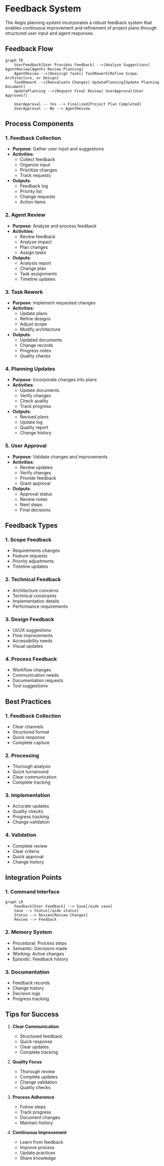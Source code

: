# Feedback System

The Aegis planning system incorporates a robust feedback system that enables continuous improvement and refinement of project plans through structured user input and agent responses.

## Feedback Flow

```mermaid
graph TD
    UserFeedback[User Provides Feedback] -->|Analyze Suggestions| AgentReview[Agents Review Planning]
    AgentReview -->|Reassign Tasks| TaskRework[Refine Scope, Architecture, or Design]
    TaskRework -->|Reevaluate Changes| UpdatePlanning[Update Planning Document]
    UpdatePlanning -->|Request Final Review| UserApproval[User Approves?]
    
    UserApproval -- Yes --> Finalized[Project Plan Completed]
    UserApproval -- No --> AgentReview
```

## Process Components

### 1. Feedback Collection
- **Purpose**: Gather user input and suggestions
- **Activities**:
  - Collect feedback
  - Organize input
  - Prioritize changes
  - Track requests
- **Outputs**:
  - Feedback log
  - Priority list
  - Change requests
  - Action items

### 2. Agent Review
- **Purpose**: Analyze and process feedback
- **Activities**:
  - Review feedback
  - Analyze impact
  - Plan changes
  - Assign tasks
- **Outputs**:
  - Analysis report
  - Change plan
  - Task assignments
  - Timeline updates

### 3. Task Rework
- **Purpose**: Implement requested changes
- **Activities**:
  - Update plans
  - Refine designs
  - Adjust scope
  - Modify architecture
- **Outputs**:
  - Updated documents
  - Change records
  - Progress notes
  - Quality checks

### 4. Planning Updates
- **Purpose**: Incorporate changes into plans
- **Activities**:
  - Update documents
  - Verify changes
  - Check quality
  - Track progress
- **Outputs**:
  - Revised plans
  - Update log
  - Quality report
  - Change history

### 5. User Approval
- **Purpose**: Validate changes and improvements
- **Activities**:
  - Review updates
  - Verify changes
  - Provide feedback
  - Grant approval
- **Outputs**:
  - Approval status
  - Review notes
  - Next steps
  - Final decisions

## Feedback Types

### 1. Scope Feedback
- Requirements changes
- Feature requests
- Priority adjustments
- Timeline updates

### 2. Technical Feedback
- Architecture concerns
- Technical constraints
- Implementation details
- Performance requirements

### 3. Design Feedback
- UI/UX suggestions
- Flow improvements
- Accessibility needs
- Visual updates

### 4. Process Feedback
- Workflow changes
- Communication needs
- Documentation requests
- Tool suggestions

## Best Practices

### 1. Feedback Collection
- Clear channels
- Structured format
- Quick response
- Complete capture

### 2. Processing
- Thorough analysis
- Quick turnaround
- Clear communication
- Complete tracking

### 3. Implementation
- Accurate updates
- Quality checks
- Progress tracking
- Change validation

### 4. Validation
- Complete review
- Clear criteria
- Quick approval
- Change history

## Integration Points

### 1. Command Interface
```mermaid
graph LR
    Feedback[User Feedback] --> Save[/aide save]
    Save --> Status[/aide status]
    Status --> Review[Review Changes]
    Review --> Feedback
```

### 2. Memory System
- Procedural: Process steps
- Semantic: Decisions made
- Working: Active changes
- Episodic: Feedback history

### 3. Documentation
- Feedback records
- Change history
- Decision logs
- Progress tracking

## Tips for Success

1. **Clear Communication**
   - Structured feedback
   - Quick response
   - Clear updates
   - Complete tracking

2. **Quality Focus**
   - Thorough review
   - Complete updates
   - Change validation
   - Quality checks

3. **Process Adherence**
   - Follow steps
   - Track progress
   - Document changes
   - Maintain history

4. **Continuous Improvement**
   - Learn from feedback
   - Improve process
   - Update practices
   - Share knowledge
